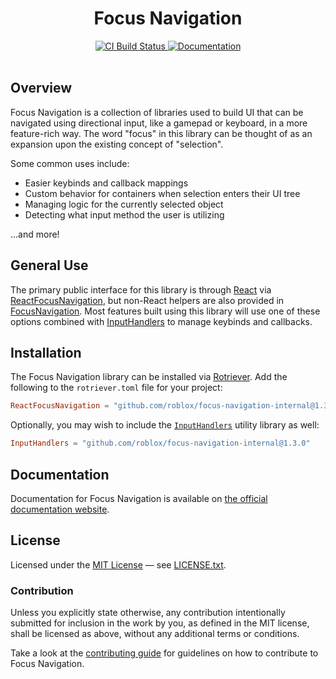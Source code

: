 <h1 align="center">Focus Navigation</h1>
<div align="center">
 <a href="https://github.com/Roblox/focus-navigation-internal-internal/actions/workflows/ci.yml">
  <img src="https://github.com/Roblox/focus-navigation-internal/actions/workflows/ci.yml/badge.svg" alt="CI Build Status" />
 </a>
 <!-- <a href="https://coveralls.io/github/Roblox/focus-navigation-internal?branch=main">
		<img src="https://coveralls.io/repos/github/Roblox/focus-navigation-internal/badge.svg?branch=main" alt="Coveralls Coverage" />
	</a> -->
 <a href="https://roblox.github.io/focus-navigation-internal">
  <img src="https://img.shields.io/badge/docs-website-green.svg" alt="Documentation" />
 </a>
</div>
<div>&nbsp;</div>

## Overview

Focus Navigation is a collection of libraries used to build UI that can be navigated using directional input, like a gamepad or keyboard, in a more feature-rich way. The word "focus" in this library can be thought of as an expansion upon the existing concept of "selection".

Some common uses include:

* Easier keybinds and callback mappings
* Custom behavior for containers when selection enters their UI tree
* Managing logic for the currently selected object
* Detecting what input method the user is utilizing

...and more!

## General Use

The primary public interface for this library is through [React](https://github.com/Roblox/react-lua) via [ReactFocusNavigation](https://roblox.github.io/focus-navigation-internal/api-reference/react-focus-navigation), but non-React helpers are also provided in [FocusNavigation](https://roblox.github.io/focus-navigation-internal/api-reference/focus-navigation). Most features built using this library will use one of these options combined with [InputHandlers](https://roblox.github.io/focus-navigation-internal/api-reference/input-handlers) to manage keybinds and callbacks.

## Installation

The Focus Navigation library can be installed via [Rotriever](https://github.com/roblox/rotriever). Add the following to the `rotriever.toml` file for your project:

```toml
ReactFocusNavigation = "github.com/roblox/focus-navigation-internal@1.3.0"
```

Optionally, you may wish to include the [`InputHandlers`](https://roblox.github.io/focus-navigation-internal/api-reference/input-handlers) utility library as well:

```toml
InputHandlers = "github.com/roblox/focus-navigation-internal@1.3.0"
```

## Documentation

Documentation for Focus Navigation is available on [the official documentation website](https://roblox.github.io/focus-navigation-internal).

## License

Licensed under the [MIT License](http://opensource.org/licenses/MIT) — see [LICENSE.txt](LICENSE.txt).

### Contribution

Unless you explicitly state otherwise, any contribution intentionally submitted for inclusion in the work by you, as defined in the MIT license, shall be licensed as above, without any additional terms or conditions.

Take a look at the [contributing guide](CONTRIBUTING.md) for guidelines on how to contribute to Focus Navigation.
